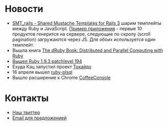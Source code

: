 # Новости
* [SMT_rails - Shared Mustache Templates for Rails 3](http://blog.railsware.com/2012/04/12/shared-mustache-templates-for-rails-3/) шарим темплейты между Ruby и JavaScript. [Пример приложения](http://smt-rails-example.herokuapp.com/) - первые 10 продуктов генерится на сервере, следующие по скролу (scroll pagination) загружаются через JS. Для обоих используется один темплейт.
* Вышла книга [The dRuby Book: Distributed and Parallel Computing with Ruby](http://blog.new-bamboo.co.uk/2012/04/11/the-druby-book-distributed-and-parallel-computing-with-ruby-is-finally-out)
* [Вышел Ruby 1.9.3 patchlevel 194](http://www.ruby-lang.org/en/news/2012/04/20/ruby-1-9-3-p194-is-released/)
* Ехуда Кац запустил проект [Токайдо](http://yehudakatz.com/2012/04/13/tokaido-my-hopes-and-dreams/)
* 16 апреля вышел [ruby-plsql](https://github.com/rsim/ruby-plsql)
* Вышло расширение к Chrome [CoffeeConsole](http://snook.ca/archives/browsers/coffeeconsole)

# Контакты
* [Наш твиттер](https://twitter.com/#!/rubynoname)
* [Email для предложенией](mailto:evtuhovich@gmail.com)

